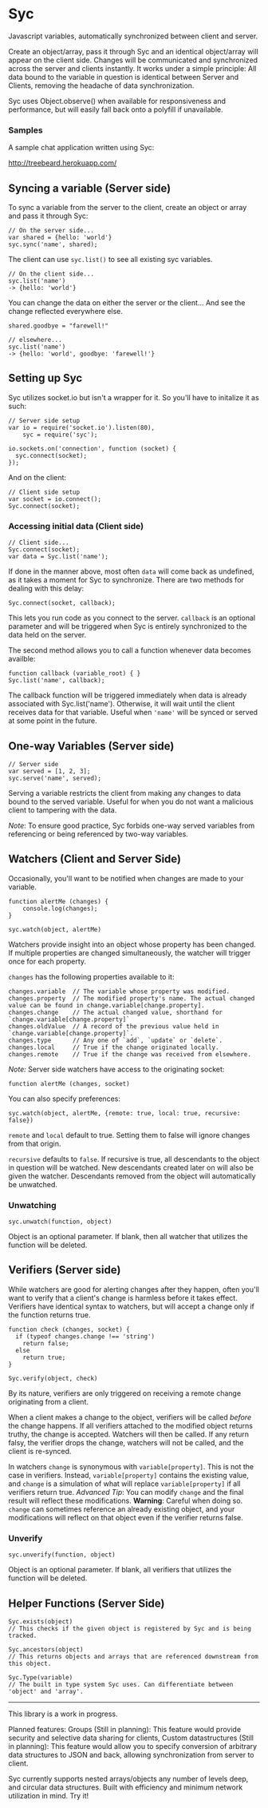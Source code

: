 Syc
===

Javascript variables, automatically synchronized between client and server.

Create an object/array, pass it through Syc and an identical object/array will appear on the client side. Changes will be communicated and synchronized across the server and clients instantly. It works under a simple principle: All data bound to the variable in question is identical between Server and Clients, removing the headache of data synchronization.

Syc uses Object.observe() when available for responsiveness and performance, but will easily fall back onto a polyfill if unavailable.

### Samples

A sample chat application written using Syc:

http://treebeard.herokuapp.com/

## Syncing a variable (Server side)

To sync a variable from the server to the client, create an object or array and pass it through Syc:

    // On the server side...
    var shared = {hello: 'world'}
    syc.sync('name', shared);
    
The client can use `syc.list()` to see all existing syc variables.

    // On the client side...
    syc.list('name')
    -> {hello: 'world'}
    
You can change the data on either the server or the client... And see the change reflected everywhere else.    

    shared.goodbye = "farewell!"

    // elsewhere...
    syc.list('name')
    -> {hello: 'world', goodbye: 'farewell!'}

## Setting up Syc

Syc utilizes socket.io but isn't a wrapper for it. So you'll have to initalize it as such:

    // Server side setup
    var io = require('socket.io').listen(80),
        syc = require('syc');

    io.sockets.on('connection', function (socket) {
      syc.connect(socket);
    });

And on the client:

    // Client side setup
    var socket = io.connect();
    Syc.connect(socket);
    
### Accessing initial data (Client side)

    // Client side...
    Syc.connect(socket);
    var data = Syc.list('name');

If done in the manner above, most often `data` will come back as undefined, as it takes a moment for Syc to synchronize. There are two methods for dealing with this delay:

    Syc.connect(socket, callback);

This lets you run code as you connect to the server. `callback` is an optional parameter and will be triggered when Syc is entirely synchronized to the data held on the server.

The second method allows you to call a function whenever data becomes availble: 

    function callback (variable_root) { }
    Syc.list('name', callback);

The callback function will be triggered immediately when data is already associated with Syc.list('name'). Otherwise, it will wait until the client receives data for that variable. Useful when `'name'` will be synced or served at some point in the future.

## One-way Variables (Server side)

    // Server side
    var served = [1, 2, 3];
    syc.serve('name', served);

Serving a variable restricts the client from making any changes to data bound to the served variable. Useful for when you do not want a malicious client to tampering with the data. 

*Note*: To ensure good practice, Syc forbids one-way served variables from referencing or being referenced by two-way variables.

## Watchers (Client and Server Side)

Occasionally, you'll want to be notified when changes are made to your variable.

    function alertMe (changes) {
        console.log(changes);
    }
    
    syc.watch(object, alertMe)

Watchers provide insight into an object whose property has been changed. If multiple properties are changed simultaneously, the watcher will trigger once for each property. 

`changes` has the following properties available to it:

    changes.variable  // The variable whose property was modified.
    changes.property  // The modified property's name. The actual changed value can be found in change.variable[change.property].
    changes.change    // The actual changed value, shorthand for `change.variable[change.property]`
    changes.oldValue  // A record of the previous value held in `change.variable[change.property]`.
    changes.type      // Any one of `add`, `update` or `delete`.
    changes.local     // True if the change originated locally.
    changes.remote    // True if the change was received from elsewhere.

*Note:* Server side watchers have access to the originating socket: 

    function alertMe (changes, socket)

You can also specify preferences: 
    
    syc.watch(object, alertMe, {remote: true, local: true, recursive: false})

`remote` and `local` default to true. Setting them to false will ignore changes from that origin.

`recursive` defaults to `false`. If recursive is true, all descendants to the object in question will be watched. New descendants created later on will also be given the watcher. Descendants removed from the object will automatically be unwatched.

### Unwatching

    syc.unwatch(function, object)

Object is an optional parameter. If blank, then all watcher that utilizes the function will be deleted.

## Verifiers (Server side)

While watchers are good for alerting changes after they happen, often you'll want to verify that a client's change is harmless before it takes effect. Verifiers have identical syntax to watchers, but will accept a change only if the function returns true.

    function check (changes, socket) {
      if (typeof changes.change !== 'string') 
        return false;
      else
        return true;
    }
    
    Syc.verify(object, check)

By its nature, verifiers are only triggered on receiving a remote change originating from a client.

When a client makes a change to the object, verifiers will be called *before* the change happens. If all verifiers attached to the modified object returns truthy, the change is accepted. Watchers will then be called. If any return falsy, the verifier drops the change, watchers will not be called, and the client is re-synced.

In watchers `change` is synonymous with `variable[property]`. This is not the case in verifiers. Instead, `variable[property]` contains the existing value, and `change` is a simulation of what will replace `variable[property]` if all verifiers return true. *Advanced Tip*: You can modify `change` and the final result will reflect these modifications. **Warning**: Careful when doing so. `change` can sometimes reference an already existing object, and your modifications will reflect on that object even if the verifier returns false.

### Unverify

    syc.unverify(function, object)

Object is an optional parameter. If blank, all verifiers that utilizes the function will be deleted.

## Helper Functions (Server Side)

    Syc.exists(object)
    // This checks if the given object is registered by Syc and is being tracked.
    
    Syc.ancestors(object)
    // This returns objects and arrays that are referenced downstream from this object.
    
    Syc.Type(variable)
    // The built in type system Syc uses. Can differentiate between 'object' and 'array'.
- - - 
This library is a work in progress.

Planned features: Groups (Still in planning): This feature would provide security and selective data sharing for clients, Custom datastructures (Still in planning): This feature would allow you to specify conversion of arbitrary data structures to JSON and back, allowing synchronization from server to client.

Syc currently supports nested arrays/objects any number of levels deep, and circular data structures. Built with efficiency and minimum network utilization in mind. Try it!
